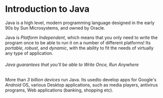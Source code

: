 #  Introduction to Java


Java is a high level, modern programming language designed in the early 90s by
Sun Microsystems, and owned by Oracle.


Java is _*Platform Independent*_, which means that you only need to write the program once to be able to run it on a number of different platforms!
Its *portable, robust*, and *dynamic*, with the ability to fit the needs of virtually any type of application.

###### Java guarantees that you'll be able to _Write Once, Run Anywhere_


More than *3 billion devices* run Java.  Its usedto develop apps for Google's *Android* OS, various Desktop applications, such as media players, antivirus programs, Web applications (banking, shopping etc).
